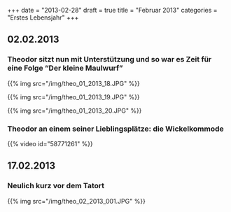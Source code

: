 +++
date = "2013-02-28"
draft = true
title = "Februar 2013"
categories = "Erstes Lebensjahr"
+++

## 02.02.2013

### Theodor sitzt nun mit Unterstützung und so war es Zeit für eine Folge “Der kleine Maulwurf”

{{% img src="/img/theo_01_2013_18.JPG" %}}

{{% img src="/img/theo_01_2013_19.JPG" %}}

{{% img src="/img/theo_01_2013_20.JPG" %}}

### Theodor an einem seiner Lieblingsplätze: die Wickelkommode

{{% video id="58771261" %}}

## 17.02.2013
### Neulich kurz vor dem Tatort

{{% img src="/img/theo_02_2013_001.JPG" %}}